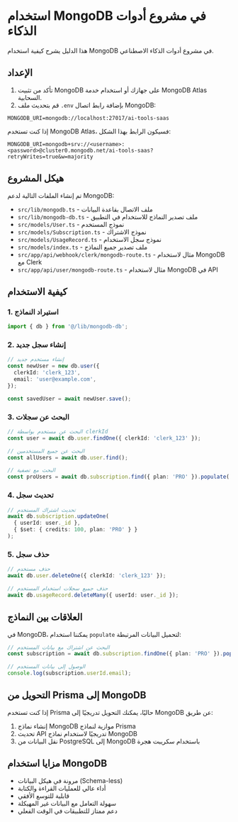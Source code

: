# استخدام MongoDB في مشروع أدوات الذكاء

هذا الدليل يشرح كيفية استخدام MongoDB في مشروع أدوات الذكاء الاصطناعي.

## الإعداد

1. تأكد من تثبيت MongoDB على جهازك أو استخدام خدمة MongoDB Atlas السحابية.
2. قم بتحديث ملف `.env` بإضافة رابط اتصال MongoDB:

```
MONGODB_URI=mongodb://localhost:27017/ai-tools-saas
```

إذا كنت تستخدم MongoDB Atlas، فسيكون الرابط بهذا الشكل:

```
MONGODB_URI=mongodb+srv://<username>:<password>@cluster0.mongodb.net/ai-tools-saas?retryWrites=true&w=majority
```

## هيكل المشروع

تم إنشاء الملفات التالية لدعم MongoDB:

- `src/lib/mongodb.ts` - ملف الاتصال بقاعدة البيانات
- `src/lib/mongodb-db.ts` - ملف تصدير النماذج للاستخدام في التطبيق
- `src/models/User.ts` - نموذج المستخدم
- `src/models/Subscription.ts` - نموذج الاشتراك
- `src/models/UsageRecord.ts` - نموذج سجل الاستخدام
- `src/models/index.ts` - ملف تصدير جميع النماذج
- `src/app/api/webhook/clerk/mongodb-route.ts` - مثال لاستخدام MongoDB مع Clerk
- `src/app/api/user/mongodb-route.ts` - مثال لاستخدام MongoDB في API

## كيفية الاستخدام

### 1. استيراد النماذج

```typescript
import { db } from '@/lib/mongodb-db';
```

### 2. إنشاء سجل جديد

```typescript
// إنشاء مستخدم جديد
const newUser = new db.user({
  clerkId: 'clerk_123',
  email: 'user@example.com',
});

const savedUser = await newUser.save();
```

### 3. البحث عن سجلات

```typescript
// البحث عن مستخدم بواسطة clerkId
const user = await db.user.findOne({ clerkId: 'clerk_123' });

// البحث عن جميع المستخدمين
const allUsers = await db.user.find();

// البحث مع تصفية
const proUsers = await db.subscription.find({ plan: 'PRO' }).populate('userId');
```

### 4. تحديث سجل

```typescript
// تحديث اشتراك المستخدم
await db.subscription.updateOne(
  { userId: user._id },
  { $set: { credits: 100, plan: 'PRO' } }
);
```

### 5. حذف سجل

```typescript
// حذف مستخدم
await db.user.deleteOne({ clerkId: 'clerk_123' });

// حذف جميع سجلات استخدام المستخدم
await db.usageRecord.deleteMany({ userId: user._id });
```

## العلاقات بين النماذج

في MongoDB، يمكننا استخدام `populate` لتحميل البيانات المرتبطة:

```typescript
// البحث عن اشتراك مع بيانات المستخدم
const subscription = await db.subscription.findOne({ plan: 'PRO' }).populate('userId');

// الوصول إلى بيانات المستخدم
console.log(subscription.userId.email);
```

## التحويل من Prisma إلى MongoDB

إذا كنت تستخدم Prisma حاليًا، يمكنك التحويل تدريجيًا إلى MongoDB عن طريق:

1. إنشاء نماذج MongoDB موازية لنماذج Prisma
2. تحديث API تدريجيًا لاستخدام نماذج MongoDB
3. نقل البيانات من PostgreSQL إلى MongoDB باستخدام سكريبت هجرة

## مزايا استخدام MongoDB

- مرونة في هيكل البيانات (Schema-less)
- أداء عالي للعمليات القراءة والكتابة
- قابلية للتوسع الأفقي
- سهولة التعامل مع البيانات غير المهيكلة
- دعم ممتاز للتطبيقات في الوقت الفعلي
